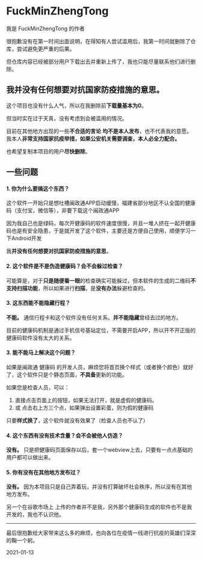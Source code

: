 # FuckMinZhengTong

我是 FuckMinZhengTong 的作者

很抱歉没有在第一时间出面说明，在得知有人尝试滥用后，我第一时间就删除了仓库，尝试避免更严重的后果。

但仓库内容已经被部分用户下载出去并重新上传了，我也只能尽量联系他们进行删除。

## 我**并没有任何想要对抗国家防疫措施的意思**。

这个项目也没有什么人气，所以在我删除前**下载量基本为0**。

但当时实在过于天真，没有考虑到会被滥用的情况。

目前在其他地方出现的一些**不合适的言论** **均不是本人发布**，也不代表我的意愿。我本人**非常支持国家抗疫举措，如果公安机关需要调查，本人必全力配合。**

也希望复制本项目的用户**尽快删除**。


## 一些问题

#### 1. 你为什么要搞这个东西？

这个软件一开始只是想吐槽闽政通APP启动缓慢，福建省部分地区不认全国的健康码（支付宝，微信等），非要下载这个闽政通APP

因为我自己也是绿码，每次开健康码的软件速度很慢，并且一堆人挤在一起开健康码也是有安全隐患，于是就开发了这个软件，主要还是方便自己使用，顺便学习一下Android开发

我**并没有任何想要对抗国家防疫措施的意思**。

#### 2. 这个软件是不是伪造健康码？会不会躲过检查？

可能算是，对于**只是随便看一眼**的检查确实可能躲过，但本软件的生成的二维码**不支持扫描功能**，所以如果进行**扫描**，是**没有办法**躲避检查的。

#### 3. 这东西能不能隐藏行程？

**不能。** 通信行程卡和这个软件没有任何关系。**并不能隐藏**曾经去过的地方。

目前的健康码机制是通过手机信号基站定位，不需要开启APP，所以开不开正版的健康码软件没有太大的关系。

#### 3. 能不能**马上解决**这个问题？

如果是闽政通 健康码 的开发人员，麻烦您将首页换个样式（或者换个颜色）就好了，这个软件只是个静态页面，**不具备**更新的功能。

如果您是检查人员，可以：

1. 直接点击页面上的按钮，如果无法打开，就是虚假的健康码。
2. 或 点击右上方三个点，如果弹出设置彩蛋，则为假的健康码

只要**样式换了**，这个软件就没有效果了（检查人员也不认了）

#### 4. 这个东西有没有技术含量？会不会被他人仿造？

**没有。** 只是把健康码页面保存以后，套一个webview上去，只要有一点点基础的用户都可以做出来。

#### 5. 你有没有在其他地方发布过？

**没有。** 因为本项目只是自己弄着玩，并没有打算破坏社会秩序，所以没有在其他地方发布。

另一个在谷歌市场上 上传的作者并不是我，另外那个健康码生成的软件也不是我开发的，我也不认识他。

-------

最后很抱歉给大家带来这么多的麻烦，也向各位在疫情一线进行抗疫的英雄们深深的鞠一个躬。


2021-01-13
